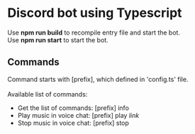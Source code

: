 # Discord bot using Typescript
Use <b>npm run build</b> to recompile entry file and start the bot.
<br/>
Use <b>npm run start</b> to start the bot.

## Commands
Command starts with [prefix], which defined in 'config.ts' file.
<br/>
<br/>
Available list of commands:
<ul>
  <li>Get the list of commands: [prefix] info</li>
  <li>Play music in voice chat: [prefix] play <i>link</i></i>
  <li>Stop music in voice chat: [prefix] stop</i>
</ul>
